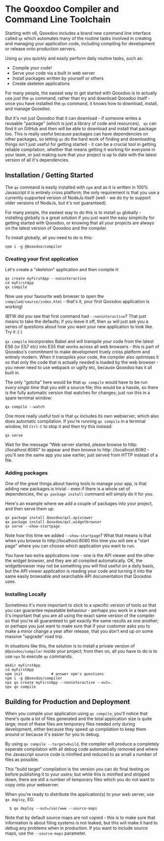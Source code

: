 # The Qooxdoo Compiler and Command Line Toolchain

Starting with v6, Qooxdoo includes a brand new command line interface
called `qx` which automates many of the  routine tasks involved in
creating and managing your application code, including compiling for
development or  release onto production servers.

Using `qx` you quickly and easily perform daily routine tasks, such
as:

-   Compile your code!
-   Serve your code via a built in web server
-   Install packages written by yourself or others
-   Create skeleton applications

For many people, the easiest way to get started with Qooxdoo is to
actually use _just_ the `qx` command, rather than try and download
Qooxdoo itself - once you have installed the `qx` command, it knows
how to download, install, and manage Qooxdoo.  

But it's not just Qooxdoo that it can download - if someone writes a
reusable "package" (which is  just a library of code and resources), `
qx` can find it on GitHub and then will be able to download and
install that package too.  This is really useful because packages can
have dependencies on other packages, so letting `qx` do the hard work
of finding and downloading things isn't just useful for getting
started - it can be a crucial tool in getting reliable compilation,
whether that means getting it working for everyone in your team, or
just making  sure that your project is up to date with the latest
version of all it's dependencies.

## Installation / Getting Started

The `qx` command is easily installed with `npm` and as it is written
in 100% Javascript it is entirely cross  platform; the only
requirement is that you use a currently supported version of NodeJs
itself (well - we do _try_ to  support older versions of NodeJs, but
it's not guaranteed).

For many people, the easiest way to do this is to install `qx`
globally - installing globally is a great solution if you just want
the easy simplicity for getting started with Qooxdoo, or knowing that
all your projects are always on the latest version of Qooxdoo and the
compiler.

To install globally, all you need to do is this:

```
npm i -g @Qooxdoo/compiler
```

### Creating your first application

Let's create a "skeleton" application and then compile it:

```
qx create myFirstApp --noninteractive
cd myFirstApp
qx compile
```

Now use your favourite web browser to open the `
compiled/source/index.html` - that's it, your first Qooxdoo
application is working!

(BTW did you see that first command had `--noninteractive`?  That just
means to take the defaults; if you leave it off, then `qx` will just
ask you a series of questions about how you want your new application
to look like.  Try it :) ) 

`qx compile` incorporates Babel and will transpile your code from the
latest ES6 (or ES7 etc) into ES5 that works across all web  browsers -
this is part of Qooxdoo's commitment to make development truely cross
platform and entirely modern.  When it transpiles your code, the
compiler also optimises it so that only the code that is actually
needed is loaded by the web browser - you never  need to use webpack
or uglify etc, because Qooxdoo has it all built in.

The only "gotcha" here would be that `qx compile` would have to be run
_every single time_ that you edit a source file; this would be a
hassle, so there is the fully automatic version that watches for
changes; just run this in a spare terminal window:

```
qx compile --watch
```

One more really useful tool is that `qx` includes its own webserver,
which also does automatic compilation.  If you're running  `qx compile`
        in a terminal window, hit `Ctrl-C` to stop it and then try
this instead:

```
qx serve
```

Wait for the message "Web server started, please browse to http&#x3A;
//localhost:8080" to appear and then browse to  http&#x3A;
//localhost:8080 - you'll see the same app you saw earlier, just
served from HTTP instead of a file.

### Adding packages

One of the great things about having tools to manage your app, is that
adding new packages is trivial - even if there is a whole set of
dependencies, the `qx package install` command will simply do it for
you.   

Here's an example where we add a couple of packages into your project,
and then serve them up:

```
qx package install Qooxdoo/qxl.apiviewer
qx package install Qooxdoo/qxl.widgetbrowser
qx serve --show-startpage
```

Note how this time we added `--show-startpage`?  What that means is
that when you browse to http&#x3A;//localhost:8080 this time you will see
a "start page" where you can choose which application you want to run.

You have two extra applications now - one is the API viewer and the
other the widget browser, and they are all compiled automatically. 
OK, the widgetbrowser may not be something you will find useful on a
daily basis, but the API viewer application is reading your code and
turning it into the same easily browsable and searchable API
documentation that Qooxdoo uses.  

### Installing Locally

Sometimes it's more important to stick to a specific version of tools
so that you can guarantee repeatable behaviour - perhaps you work in a
team and it's important that you are all using the exact same version
of the compiler so that you're all guaranteed to get exactly the same
results as one another; or perhaps you just want to make sure that if
your customer asks you to make a minor change a year after release,
that you don't end up on some massive "upgrade" road trip.

In situations like this, the solution is to install a private version
of `@Qooxdoo/compiler` inside your project; from  then on, all you
have to do is to use `npx` to execute `qx` commands.

```shell script
mkdir myFirstApp
cd myFirstApp
npm init             # answer npm's questions
npm i -g @Qooxdoo/compiler
npx qx create myFirstApp --noninteractive --out=.
npx qx compile
```

## Building for Production and Deployment

When you compile your application using `qx compile`, you'll notice
that there's quite a lot of files generated and the total application
size is quite large; most of these files are temporary files needed
only during development, either because they speed up compilation to
keep them around or because it's easier for you to debug.

By using `qx compile --target=build`, the compiler will produce a
completely seperate compilation with all debug code automatically
removed and where the Javascript source code is minified and reduced
to as small a number of files as possible.

This "build target" compilation is the version you can do final
testing on before publishing it to your users; but while this is
minified and stripped down, there are still a number of temporary
files which you do not want to copy  onto your webserver.

When you're ready to distribute the application(s) to your web server,
use `qx deploy`, EG:

```
  $ qx deploy --out=/var/www --source-maps
```

Note that by default source maps are not copied - this is to make sure
that information is about filing systems is not leaked, but this will
make it hard to debug any problems when in production.  If you want to
include source maps, use the `--source-maps` parameter.


